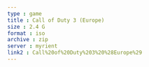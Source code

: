 ```yaml
---
type : game
title : Call of Duty 3 (Europe)
size : 2.4 G
format : iso
archive : zip
server : myrient
link2 : Call%20of%20Duty%203%20%28Europe%29
---
```


